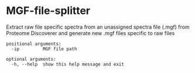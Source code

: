 # MGF-file-splitter
Extract raw file specific spectra from an unassigned spectra file (.mgf) from Proteome Discoverer and generate new .mgf files specific to raw files

```
positional arguments:
  -ip         MGF file path

optional arguments:
  -h, --help  show this help message and exit
```

